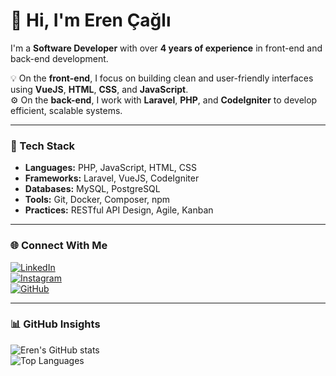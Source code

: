 # 👋 Hi, I'm Eren Çağlı

I'm a **Software Developer** with over **4 years of experience** in front-end and back-end development.

💡 On the **front-end**, I focus on building clean and user-friendly interfaces using **VueJS**, **HTML**, **CSS**, and **JavaScript**.  
⚙️ On the **back-end**, I work with **Laravel**, **PHP**, and **CodeIgniter** to develop efficient, scalable systems.

---

### 🧰 Tech Stack

- **Languages:** PHP, JavaScript, HTML, CSS  
- **Frameworks:** Laravel, VueJS, CodeIgniter  
- **Databases:** MySQL, PostgreSQL
- **Tools:** Git, Docker, Composer, npm  
- **Practices:** RESTful API Design, Agile, Kanban

---

### 🌐 Connect With Me

[![LinkedIn](https://img.shields.io/badge/LinkedIn-Eren%20Çağlı-lightgrey?logo=linkedin)](https://www.linkedin.com/in/eren-%C3%A7a%C4%9Fl%C4%B1/)  
[![Instagram](https://img.shields.io/badge/Instagram-erencagliz-lightgrey?logo=instagram)](https://www.instagram.com/erencagliz/)  
[![GitHub](https://img.shields.io/badge/GitHub-erencagliz-lightgrey?logo=github)](https://github.com/erencagliz)

---

### 📊 GitHub Insights

![Eren's GitHub stats](https://github-readme-stats.vercel.app/api?username=erencagliz&show_icons=true&theme=default)  
![Top Languages](https://github-readme-stats.vercel.app/api/top-langs/?username=erencagliz&layout=compact&theme=default)
